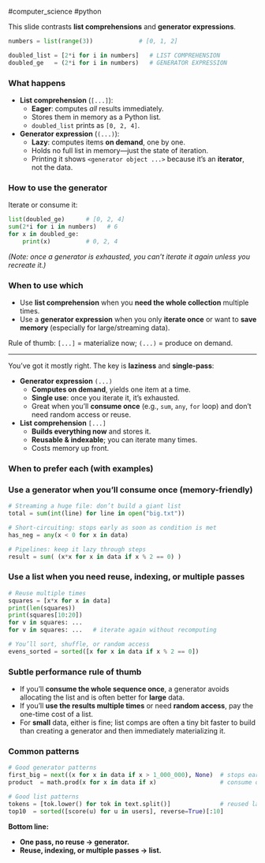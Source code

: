 #computer_science #python 

This slide contrasts **list comprehensions** and **generator expressions**.

```python
numbers = list(range(3))             # [0, 1, 2]

doubled_list = [2*i for i in numbers]   # LIST COMPREHENSION
doubled_ge   = (2*i for i in numbers)   # GENERATOR EXPRESSION

```

### What happens

- **List comprehension** (`[...]`):
    - **Eager**: computes _all_ results immediately.
    - Stores them in memory as a Python list.
    - `doubled_list` prints as `[0, 2, 4]`.
- **Generator expression** (`(...)`):
    - **Lazy**: computes items **on demand**, one by one.
    - Holds no full list in memory—just the state of iteration.
    - Printing it shows `<generator object ...>` because it’s an **iterator**, not the data.

### How to use the generator

Iterate or consume it:

```python
list(doubled_ge)      # [0, 2, 4]
sum(2*i for i in numbers)   # 6
for x in doubled_ge:
    print(x)          # 0, 2, 4

```

_(Note: once a generator is exhausted, you can’t iterate it again unless you recreate it.)_

### When to use which

- Use **list comprehension** when you **need the whole collection** multiple times.
- Use a **generator expression** when you only **iterate once** or want to **save memory** (especially for large/streaming data).

Rule of thumb: `[...]` = materialize now; `(...)` = produce on demand.

---

You’ve got it mostly right. The key is **laziness** and **single-pass**:

- **Generator expression** `(...)`
    - **Computes on demand**, yields one item at a time.
    - **Single use**: once you iterate it, it’s exhausted.
    - Great when you’ll **consume once** (e.g., `sum`, `any`, `for` loop) and don’t need random access or reuse.
- **List comprehension** `[...]`
    - **Builds everything now** and stores it.
    - **Reusable & indexable**; you can iterate many times.
    - Costs memory up front.

### When to prefer each (with examples)

### Use a **generator** when you’ll consume once (memory-friendly)

```python
# Streaming a huge file: don’t build a giant list
total = sum(int(line) for line in open("big.txt"))

# Short-circuiting: stops early as soon as condition is met
has_neg = any(x < 0 for x in data)

# Pipelines: keep it lazy through steps
result = sum( (x*x for x in data if x % 2 == 0) )

```

### Use a **list** when you need reuse, indexing, or multiple passes

```python
# Reuse multiple times
squares = [x*x for x in data]
print(len(squares))
print(squares[10:20])
for v in squares: ...
for v in squares: ...   # iterate again without recomputing

# You’ll sort, shuffle, or random access
evens_sorted = sorted([x for x in data if x % 2 == 0])

```

### Subtle performance rule of thumb

- If you’ll **consume the whole sequence once**, a generator avoids allocating the list and is often better for **large** data.
- If you’ll **use the results multiple times** or need **random access**, pay the one-time cost of a list.
- For **small** data, either is fine; list comps are often a tiny bit faster to build than creating a generator and then immediately materializing it.

### Common patterns

```python
# Good generator patterns
first_big = next((x for x in data if x > 1_000_000), None)  # stops early
product  = math.prod(x for x in data if x)                  # consume once

# Good list patterns
tokens = [tok.lower() for tok in text.split()]              # reused later
top10  = sorted([score(u) for u in users], reverse=True)[:10]

```

**Bottom line:**

- **One pass, no reuse → generator.**
- **Reuse, indexing, or multiple passes → list.**